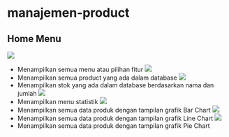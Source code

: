# manajemen-product

## Home Menu
![](home.png)
- Menampilkan semua menu atau pilihan fitur
![](viewProduct.png)
- Menampilkan semua product yang ada  dalam database
![](stockMenu.png)
- Menampilkan stok yang ada dalam database berdasarkan nama dan jumlah
![](statisticMenu.png)
- Menampilkan menu statistik
![](barChart.png)
- Menampilkan semua data produk dengan tampilan grafik Bar Chart
![](lineChart.png)
- Menampilkan semua data produk dengan tampilan grafik Line Chart
![](pieChart.png)
- Menampilkan semua data produk dengan tampilan grafik Pie Chart
